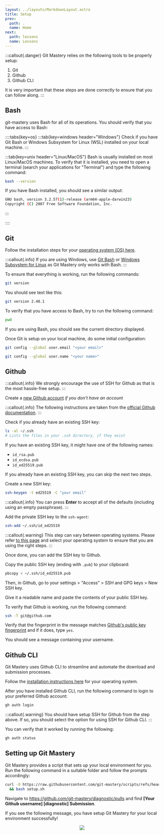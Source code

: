 ```yaml
---
layout: ../layouts/MarkdownLayout.astro
title: Setup
prev:
  path: .
  name: Home
next:
  path: lessons
  name: Lessons
---
```


:::callout{.danger}
Git Mastery relies on the following tools to be properly setup:

1. Git
2. Github
3. Github CLI

It is very important that these steps are done correctly to ensure that you can follow along.
:::

## Bash

git-mastery uses Bash for all of its operations. You should verify that you have access to Bash:

::::tabs{key=os}
:::tab{key=windows header="Windows"}
Check if you have Git Bash or Windows Subsystem for Linux (WSL) installed on your local machine.
:::

:::tab{key=unix header="Linux/MacOS"}
Bash is usually installed on most Linux/MacOS machines. To verify that it is installed, you need to open a terminal (search your applications for "Terminal") and type the following command:

```bash
bash --version
```

If you have Bash installed, you should see a similar output:

```bash
GNU bash, version 3.2.57(1)-release (arm64-apple-darwin23)
Copyright (C) 2007 Free Software Foundation, Inc.
```

:::

::::

## Git

Follow the installation steps for your [operating system (OS) here](https://git-scm.com/book/en/v2/Getting-Started-Installing-Git).

:::callout{.info}
If you are using Windows, use [Git Bash](https://git-scm.com/downloads) or [Windows Subsystem for Linux](https://learn.microsoft.com/en-us/windows/wsl/install) as Git Mastery only works with Bash.
:::

To ensure that everything is working, run the following commands:

```bash
git version
```

You should see text like this:

```bash
git version 2.48.1
```

To verify that you have access to Bash, try to run the following command:

```bash
pwd
```

If you are using Bash, you should see the current directory displayed.

Once Git is setup on your local machine, do some initial configuration:

```bash
git config --global user.email "<your email>"
```

```bash
git config --global user.name "<your name>"
```

## Github

:::callout{.info}
We strongly encourage the use of SSH for Github as that is the most hassle-free setup.
:::

Create a [new Github account](https://docs.github.com/en/get-started/start-your-journey/creating-an-account-on-github) _if you don’t have an account_

:::callout{.info}
The following instructions are taken from the [official Github documentation](https://docs.github.com/en/authentication/connecting-to-github-with-ssh).
:::

Check if you already have an existing SSH key:

```bash
ls -al ~/.ssh
# Lists the files in your .ssh directory, if they exist
```

If you have an existing SSH key, it might have one of the following names:

- `id_rsa.pub`
- `id_ecdsa.pub`
- `id_ed25519.pub`

If you already have an existing SSH key, you can skip the next two steps.

Create a new SSH key:

```bash
ssh-keygen -t ed25519 -C "your email"
```

:::callout{.info}
You can press **Enter** to accept all of the defaults (including using an empty passphrase).
:::

Add the private SSH key to the `ssh-agent`:

```bash
ssh-add ~/.ssh/id_ed25519
```

:::callout{.warning}
This step can vary between operating systems. Please refer [to this page](https://docs.github.com/en/authentication/connecting-to-github-with-ssh/generating-a-new-ssh-key-and-adding-it-to-the-ssh-agent?platform=mac#adding-your-ssh-key-to-the-ssh-agent) and select your operating system to ensure that you are using the right steps.
:::

Once done, you can add the SSH key to Github.

Copy the public SSH key (ending with `.pub`) to your clipboard:

```bash
pbcopy < ~/.ssh/id_ed25519.pub
```

Then, in Github, go to your settings > "Access" > SSH and GPG keys > New SSH key.

Give it a readable name and paste the contents of your public SSH key.

To verify that Github is working, run the following command:

```bash
ssh -T git@github.com
```

Verify that the fingerprint in the message matches [Github's public key fingerprint](https://docs.github.com/en/authentication/keeping-your-account-and-data-secure/githubs-ssh-key-fingerprints) and if it does, type `yes`.

You should see a message containing your username.

## Github CLI

Git Mastery uses Github CLI to streamline and automate the download and submission processes.

Follow the [installation instructions here](https://github.com/cli/cli#installation) for your operating system.

After you have installed Github CLI, run the following command to login to your preferred Github account:

```bash
gh auth login
```

:::callout{.warning}
You should have setup SSH for Github from the step above. If so, you should select the option for using SSH for Github CLI.
:::

You can verify that it worked by running the following:

```bash
gh auth status
```

## Setting up Git Mastery

Git Mastery provides a script that sets up your local environment for you. Run the following command in a suitable folder and follow the prompts accordingly:

```bash
curl -O https://raw.githubusercontent.com/git-mastery/scripts/refs/heads/main/setup.sh \
  && bash setup.sh
```

Navigate to <https://github.com/git-mastery/diagnostic/pulls> and find **[Your Github username] [diagnostic] Submission**.

If you see the following message, you have setup Git Mastery for your local environment successfully!

<div style="text-align:center">
  <img src="success.png" />
</div>
